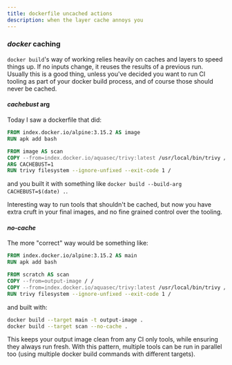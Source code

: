```yaml
---
title: dockerfile uncached actions
description: when the layer cache annoys you
---
```


### _docker_ caching

`docker build`'s way of working relies heavily on caches and layers to speed things up.
If no inputs change, it reuses the results of a previous run.
Usually this is a good thing,
unless you've decided you want to run CI tooling as part of your docker build process,
and of course those should never be cached.

#### _cachebust_ arg

Today I saw a dockerfile that did:

```Dockerfile
FROM index.docker.io/alpine:3.15.2 AS image
RUN apk add bash

FROM image AS scan
COPY --from=index.docker.io/aquasec/trivy:latest /usr/local/bin/trivy /usr/local/bin/trivy
ARG CACHEBUST=1
RUN trivy filesystem --ignore-unfixed --exit-code 1 /
```

and you built it with something like `docker build --build-arg CACHEBUST=$(date) .`.

Interesting way to run tools that shouldn't be cached,
but now you have extra cruft in your final images,
and no fine grained control over the tooling.

#### _no-cache_

The more "correct" way would be something like:

```Dockerfile
FROM index.docker.io/alpine:3.15.2 AS main
RUN apk add bash

FROM scratch AS scan
COPY --from=output-image / /
COPY --from=index.docker.io/aquasec/trivy:latest /usr/local/bin/trivy /usr/local/bin/trivy
RUN trivy filesystem --ignore-unfixed --exit-code 1 /
```

and built with:

```sh
docker build --target main -t output-image .
docker build --target scan --no-cache .
```

This keeps your output image clean from any CI only tools,
while ensuring they always run fresh.
With this pattern, multiple tools can be run in parallel too
(using multiple docker build commands with different targets).
